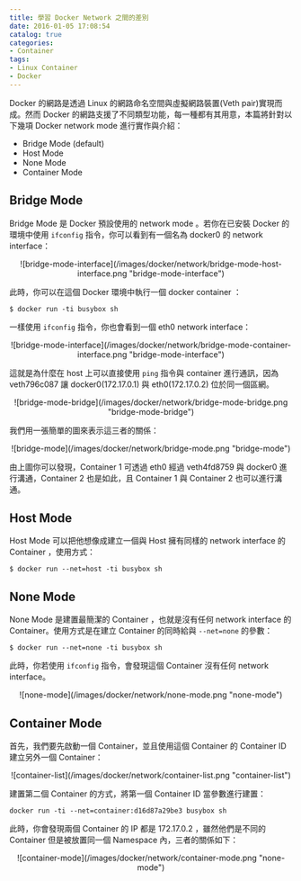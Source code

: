 ```yaml
---
title: 學習 Docker Network 之間的差別
date: 2016-01-05 17:08:54
catalog: true
categories:
- Container
tags:
- Linux Container
- Docker
---
```

Docker 的網路是透過 Linux 的網路命名空間與虛擬網路裝置(Veth pair)實現而成。然而 Docker 的網路支援了不同類型功能，每一種都有其用意，本篇將針對以下幾項 Docker network mode 進行實作與介紹：

* Bridge Mode (default)
* Host Mode
* None Mode
* Container Mode

<!--more-->

## Bridge Mode
Bridge Mode 是 Docker 預設使用的 network mode 。若你在已安裝 Docker 的環境中使用 `ifconfig` 指令，你可以看到有一個名為 docker0 的 network interface：

<center>![bridge-mode-interface](/images/docker/network/bridge-mode-host-interface.png "bridge-mode-interface")</center>

此時，你可以在這個 Docker 環境中執行一個 docker container ：

```
$ docker run -ti busybox sh
```

一樣使用 `ifconfig` 指令，你也會看到一個 eth0 network interface：

<center>![bridge-mode-interface](/images/docker/network/bridge-mode-container-interface.png "bridge-mode-interface")</center>

這就是為什麼在 host 上可以直接使用 `ping` 指令與 container 進行通訊，因為 veth796c087 讓 docker0(172.17.0.1) 與 eth0(172.17.0.2) 位於同一個區網。

<center>![bridge-mode-bridge](/images/docker/network/bridge-mode-bridge.png "bridge-mode-bridge")</center>

我們用一張簡單的圖來表示這三者的關係：

<center>![bridge-mode](/images/docker/network/bridge-mode.png "bridge-mode")</center>

由上圖你可以發現，Container 1 可透過 eth0 經過 veth4fd8759 與 docker0 進行溝通，Container 2 也是如此，且 Container 1 與 Container 2 也可以進行溝通。

## Host Mode

Host Mode 可以把他想像成建立一個與 Host 擁有同樣的 network interface 的 Container ，使用方式：

```
$ docker run --net=host -ti busybox sh
```

## None Mode

None Mode 是建置最簡潔的 Container ，也就是沒有任何 network interface 的 Container。使用方式是在建立 Container 的同時給與 `--net=none` 的參數：

```
$ docker run --net=none -ti busybox sh
```

此時，你若使用 `ifconfig` 指令，會發現這個 Container 沒有任何 network interface。

<center>![none-mode](/images/docker/network/none-mode.png "none-mode")</center>

## Container Mode

首先，我們要先啟動一個 Container，並且使用這個 Container 的 Container ID 建立另外一個 Container：

<center>![container-list](/images/docker/network/container-list.png "container-list")</center>

建置第二個 Container 的方式，將第一個 Container ID 當參數進行建置：

```
docker run -ti --net=container:d16d87a29be3 busybox sh
```

此時，你會發現兩個 Container 的 IP 都是 172.17.0.2 ，雖然他們是不同的 Container 但是被放置同一個 Namespace 內，三者的關係如下：

<center>![container-mode](/images/docker/network/container-mode.png "none-mode")</center>
